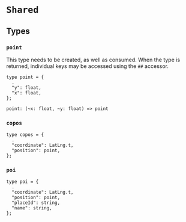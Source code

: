 # `Shared`

## Types

### `point`

This type needs to be created, as well as consumed. When the type is returned,
individual keys may be accessed using the `##` accessor.

```reason
type point = {
  .
  "y": float,
  "x": float,
};
```

```reason
point: (~x: float, ~y: float) => point
```

### `copos`

```reason
type copos = {
  .
  "coordinate": LatLng.t,
  "position": point,
};
```

### `poi`

```reason
type poi = {
  .
  "coordinate": LatLng.t,
  "position": point,
  "placeId": string,
  "name": string,
};
```
